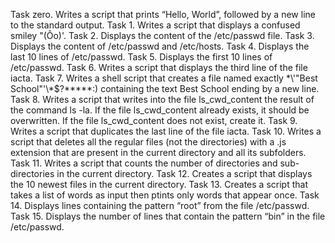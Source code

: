 Task zero. Writes a script that prints “Hello, World”, followed by a new line to the standard output.
Task 1. Writes a script that displays a confused smiley "(Ôo)'.
Task 2. Displays the content of the /etc/passwd file.
Task 3. Displays the content of /etc/passwd and /etc/hosts.
Task 4. Displays the last 10 lines of /etc/passwd.
Task 5. Displays the first 10 lines of /etc/passwd.
Task 6. Writes a script that displays the third line of the file iacta.
Task 7. Writes a shell script that creates a file named exactly \*\\'"Best School"\'\\*$\?\*\*\*\*\*:) containing the text Best School ending by a new line.
Task 8. Writes a script that writes into the file ls_cwd_content the result of the command ls -la. If the file ls_cwd_content already exists, it should be overwritten. If the file ls_cwd_content does not exist, create it.
Task 9. Writes a script that duplicates the last line of the file iacta.
Task 10. Writes a script that deletes all the regular files (not the directories) with a .js extension that are present in the current directory and all its subfolders.
Task 11. Writes a script that counts the number of directories and sub-directories in the current directory.
Task 12. Creates a script that displays the 10 newest files in the current directory.
Task 13. Creates a script that takes a list of words as input then ptints only words that appear once. 
Task 14. Displays lines containing the pattern “root” from the file /etc/passwd. 
Task 15. Displays the number of lines that contain the pattern “bin” in the file /etc/passwd. 

